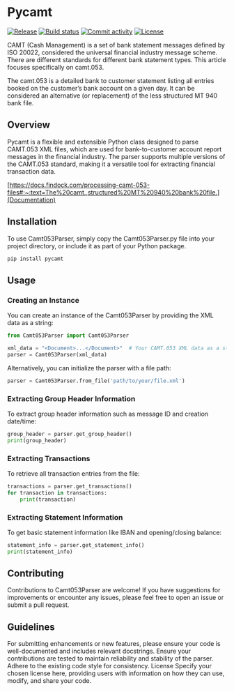 # Pycamt

[![Release](https://img.shields.io/github/v/release/ODAncona/pycamt)](https://img.shields.io/github/v/release/ODAncona/pycamt)
[![Build status](https://img.shields.io/github/actions/workflow/status/ODAncona/pycamt/main.yml?branch=main)](https://github.com/ODAncona/pycamt/actions/workflows/main.yml?query=branch%3Amain)
[![Commit activity](https://img.shields.io/github/commit-activity/m/ODAncona/pycamt)](https://img.shields.io/github/commit-activity/m/ODAncona/pycamt)
[![License](https://img.shields.io/github/license/ODAncona/pycamt)](https://img.shields.io/github/license/ODAncona/pycamt)

CAMT (Cash Management) is a set of bank statement messages defined by ISO 20022, considered the universal financial industry message scheme. There are different standards for different bank statement types. This article focuses specifically on camt.053.

The camt.053 is a detailed bank to customer statement listing all entries booked on the customer’s bank account on a given day. It can be considered an alternative (or replacement) of the less structured MT 940 bank file.

## Overview

Pycamt is a flexible and extensible Python class designed to parse CAMT.053 XML files, which are used for bank-to-customer account report messages in the financial industry. The parser supports multiple versions of the CAMT.053 standard, making it a versatile tool for extracting financial transaction data.

[https://docs.findock.com/processing-camt-053-files#:~:text=The%20camt.,structured%20MT%20940%20bank%20file.](Documentation)

## Installation

To use Camt053Parser, simply copy the Camt053Parser.py file into your project directory, or include it as part of your Python package.

```bash
pip install pycamt
```

## Usage

### Creating an Instance

You can create an instance of the Camt053Parser by providing the XML data as a string:

```python
from Camt053Parser import Camt053Parser

xml_data = "<Document>...</Document>"  # Your CAMT.053 XML data as a string
parser = Camt053Parser(xml_data)
```

Alternatively, you can initialize the parser with a file path:

```python
parser = Camt053Parser.from_file('path/to/your/file.xml')
```

### Extracting Group Header Information

To extract group header information such as message ID and creation date/time:

```python
group_header = parser.get_group_header()
print(group_header)
```

### Extracting Transactions

To retrieve all transaction entries from the file:

```python
transactions = parser.get_transactions()
for transaction in transactions:
    print(transaction)
```

### Extracting Statement Information

To get basic statement information like IBAN and opening/closing balance:

```python
statement_info = parser.get_statement_info()
print(statement_info)
```

## Contributing

Contributions to Camt053Parser are welcome! If you have suggestions for improvements or encounter any issues, please feel free to open an issue or submit a pull request.

## Guidelines

For submitting enhancements or new features, please ensure your code is well-documented and includes relevant docstrings.
Ensure your contributions are tested to maintain reliability and stability of the parser.
Adhere to the existing code style for consistency.
License
Specify your chosen license here, providing users with information on how they can use, modify, and share your code.
